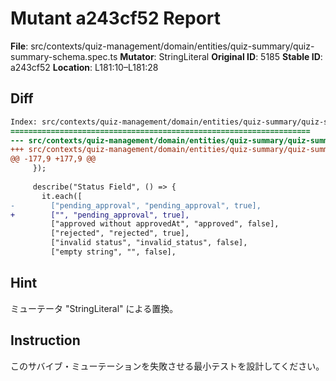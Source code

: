 # Mutant a243cf52 Report

**File**: src/contexts/quiz-management/domain/entities/quiz-summary/quiz-summary-schema.spec.ts
**Mutator**: StringLiteral
**Original ID**: 5185
**Stable ID**: a243cf52
**Location**: L181:10–L181:28

## Diff

```diff
Index: src/contexts/quiz-management/domain/entities/quiz-summary/quiz-summary-schema.spec.ts
===================================================================
--- src/contexts/quiz-management/domain/entities/quiz-summary/quiz-summary-schema.spec.ts	original
+++ src/contexts/quiz-management/domain/entities/quiz-summary/quiz-summary-schema.spec.ts	mutated #5185
@@ -177,9 +177,9 @@
     });
 
     describe("Status Field", () => {
       it.each([
-        ["pending_approval", "pending_approval", true],
+        ["", "pending_approval", true],
         ["approved without approvedAt", "approved", false],
         ["rejected", "rejected", true],
         ["invalid status", "invalid_status", false],
         ["empty string", "", false],
```

## Hint

ミューテータ "StringLiteral" による置換。

## Instruction

このサバイブ・ミューテーションを失敗させる最小テストを設計してください。
